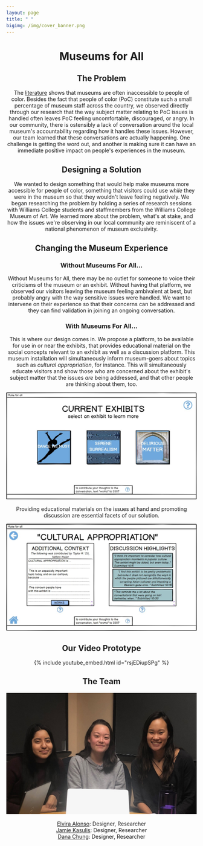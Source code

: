 ```yaml
---
layout: page 
title: " "
bigimg: /img/cover_banner.png
---
```


<center>
	<H1> Museums for All </H1>
</center> 


<center>
	<H2> The Problem </H2>
	<p> The <a href="https://news.artnet.com/art-world/mellon-foundation-museum-diversity-study-322299">literature</a> shows that museums are often inaccessible to people of color. Besides the fact that people of color (PoC) constitute such a small percentage of museum staff across the country, we observed directly through our research that the way subject matter relating to PoC issues is handled often leaves PoC feeling uncomfortable, discouraged, or angry. In our community, there is ostensibly a lack of conversation around the local museum's accountability regarding how it handles these issues. However, our team learned that these conversations are actually happening. One challenge is getting the word out, and another is making sure it can have an immediate positive impact on people's experiences in the museum.</p> 
</center>

<center>
	<H2> Designing a Solution </H2>
	<p> We wanted to design something that would help make museums more accessible for people of color, something that visitors could use <i>while</i> they were in the museum so that they wouldn't leave feeling negatively. We began researching the problem by holding a series of research sessions with Williams College students and staffmembers from the Williams College Museum of Art. We learned more about the problem, what's at stake, and how the issues we're observing in our local community are reminiscent of a national phenomenon of museum exclusivity. </p> 
</center>
	
<center> 
	<H2> Changing the Museum Experience </H2>
	<H3> Without Museums For All...  </H3>
	<p> Without Museums for All, there may be no outlet for someone to voice their criticisms of the museum or an exhibit. Without having that platform, we observed our visitors leaving the museum feeling ambivalent at best, but probably angry with the way sensitive issues were handled. We want to intervene on their experience so that their concerns can be addressed and they can find validation in joining an ongoing conversation.</p> 	
</center> 

<center> 
	<H3> With Museums For All...  </H3> 
	<p> This is where our design comes in. We propose a platform, to be available for use in or near the exhibits, that provides educational material on the social concepts relevant to an exhibit as well as a discussion platform. This museum installation will simultaneously inform museum-goers about topics such as <i>cultural appropriation</i>, for instance. This will simultaneously educate visitors and show those who are concerned about the exhibit's subject matter that the issues <i>are</i> being addressed, and that other people are thinking about them, too. </p> 	
</center>


![Home Screen](/img/mockup_final/home.JPG)

<center> 
	<p> Providing educational materials on the issues at hand and promoting discussion are essential facets of our solution. </p> 
	</center> 


![Context and Discussion](/img/mockup_final/context_and_discussion.JPG)


<center>
	<H2> Our Video Prototype  </H2>
</center> 


<p align="center">
{% include youtube_embed.html id="rsjEDiupSPg" %}
</p>


<center>
	<H2> The Team </H2>
</center> 


![Team](/img/teamx.jpeg)

<center> 
	<p>  
		<a href="https://elvira-alonso.github.io/">Elvira Alonso</a>: Designer, Researcher 
		<br> <a href="https://jamiekasulis.github.io/">Jamie Kasulis</a>: Designer, Researcher 
		<br> <a href="https://danachung3.github.io/">Dana Chung</a>: Designer, Researcher
	</p> 
</center> 

 
